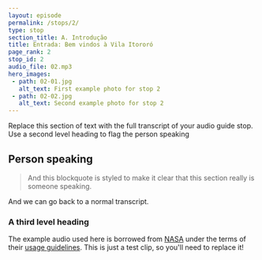 ```yaml
---
layout: episode
permalink: /stops/2/
type: stop
section_title: A. Introdução
title: Entrada: Bem vindos à Vila Itororó
page_rank: 2
stop_id: 2
audio_file: 02.mp3
hero_images:
 - path: 02-01.jpg
   alt_text: First example photo for stop 2
 - path: 02-02.jpg
   alt_text: Second example photo for stop 2
---
```


Replace this section of text with the full transcript of your audio guide stop. Use a second level heading to flag the person speaking

## Person speaking

> And this blockquote is styled to make it clear that this section really is someone speaking.

And we can go back to a normal transcript.

### A third level heading

The example audio used here is borrowed from [NASA](http://www.nasa.gov/connect/sounds/index.html#Discovery) under the terms of their [usage guidelines](http://www.nasa.gov/multimedia/guidelines/index.html). This is just a test clip, so you'll need to replace it!